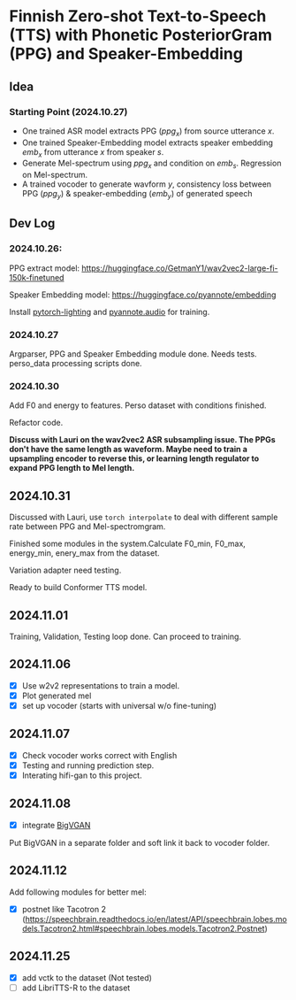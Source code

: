 # Finnish Zero-shot Text-to-Speech (TTS) with Phonetic PosteriorGram (PPG) and Speaker-Embedding

## Idea

### Starting Point (2024.10.27)
+ One trained ASR model extracts PPG ($ppg_x$) from source utterance $x$.
+ One trained Speaker-Embedding model extracts speaker embedding $emb_x$ from utterance $x$ from speaker $s$.
+ Generate Mel-spectrum using $ppg_x$ and condition on $emb_s$. Regression on Mel-spectrum.
+ A trained vocoder to generate wavform $y$, consistency loss between PPG ($ppg_y$) & speaker-embedding ($emb_y$) of generated speech


## Dev Log

### 2024.10.26:
PPG extract model: https://huggingface.co/GetmanY1/wav2vec2-large-fi-150k-finetuned

Speaker Embedding model: https://huggingface.co/pyannote/embedding

Install [pytorch-lighting](https://lightning.ai/docs/pytorch/stable/#install-lightning) and [pyannote.audio](https://github.com/pyannote/pyannote-audio) for training.

### 2024.10.27
Argparser, PPG and Speaker Embedding module done. Needs tests.
perso_data processing scripts done.

### 2024.10.30
Add F0 and energy to features. Perso dataset with conditions finished.

Refactor code.

**Discuss with Lauri on the wav2vec2 ASR subsampling issue. The PPGs don't have the same length as waveform. Maybe need to train a upsampling encoder to reverse this, or learning length regulator to expand PPG length to Mel length.**

## 2024.10.31

Discussed with Lauri, use `torch interpolate` to deal with different sample rate between PPG and Mel-spectromgram.

Finished some modules in the system.Calculate F0_min, F0_max, energy_min, enery_max from the dataset.

Variation adapter need testing.

Ready to build Conformer TTS model.

## 2024.11.01

Training, Validation, Testing loop done. Can proceed to training.

## 2024.11.06

- [x] Use w2v2 representations to train a model.
- [x] Plot generated mel
- [x] set up vocoder (starts with universal w/o fine-tuning)

## 2024.11.07
- [x] Check vocoder works correct with English
- [x] Testing and running prediction step.
- [x] Interating hifi-gan to this project.

## 2024.11.08
- [x] integrate [BigVGAN](https://version.aalto.fi/gitlab/liz32/bigvgan_v2_22khz_80band_fmax8k_256x)

Put BigVGAN in a separate folder and soft link it back to vocoder folder.

## 2024.11.12
Add following modules for better mel:
- [x] postnet like Tacotron 2 (https://speechbrain.readthedocs.io/en/latest/API/speechbrain.lobes.models.Tacotron2.html#speechbrain.lobes.models.Tacotron2.Postnet)

## 2024.11.25
- [x] add vctk to the dataset (Not tested)
- [ ] add LibriTTS-R to the dataset